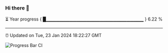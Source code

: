 ### Hi there 👋

⏳ Year progress { █▁▁▁▁▁▁▁▁▁▁▁▁▁▁▁▁▁▁▁▁▁▁▁▁▁▁▁▁▁ } 6.22 %

---

⏰ Updated on Tue, 23 Jan 2024 18:22:27 GMT

![Progress Bar CI](https://github.com/ZhaoGui/ZhaoGui/workflows/Progress%20Bar%20CI/badge.svg)
